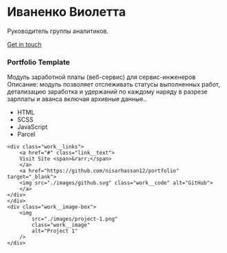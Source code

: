 <div class="header__text-box row">
    <div class="header__text">
        <h1 class="heading-primary">
        <!-- Replace the following name with your name -->
        <span>Иваненко Виолетта</span>
        </h1>
        <!-- Put a small paragraph about yourself -->
        <p>Руководитель группы аналитиков.</p>
        <a href="#contact" class="btn btn--pink">Get in touch</a>
   <div class="Проекты в роли аналитика>
    <div class="work__text">
    <h3>Portfolio Template</h3>
    <p>
   Модуль заработной платы (веб-сервис) для сервис-инженеров
Описание: модуль позволяет отслеживать статусы выполненных работ, детализацию заработка и удержаний по каждому наряду в разрезе зарплаты и аванса включая архивные данные..
    </p>
    <ul class="Проекты в роли руководителя направления аналитики">
        <li>HTML</li>
        <li>SCSS</li>
        <li>JavaScript</li>
        <li>Parcel</li>
    </ul>

    <div class="work__links">
        <a href="#" class="link__text">
        Visit Site <span>&rarr;</span>
        </a> 
        <a href="https://github.com/nisarhassan12/portfolio" target="_blank">
        <img src="./images/github.svg" class="work__code" alt="GitHub">
        </a>
    </div>
    </div>
    <div class="work__image-box">
        <img
            src="./images/project-1.png"
            class="work__image"
            alt="Project 1"
        />
    </div>
</div>
